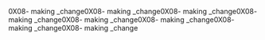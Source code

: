 0X08- making _change0X08- making _change0X08- making _change0X08- making _change0X08- making _change0X08- making _change0X08- making _change0X08- making _change
